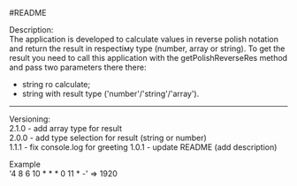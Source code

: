 #README

Description:   
The application is developed to calculate values in reverse polish notation and return the result in respectiму type (number, array or string).  To get the result you need to call this application with the getPolishReverseRes method and pass two parameters there  there:
  - string ro calculate;  
  - string with result type ('number'/'string'/'array').
---
  
Versioning:  
2.1.0 - add array type for result  
2.0.0 - add type selection for result (string or number)   
1.1.1 - fix console.log for greeting 
1.0.1 - update README (add description)  
  
Example  
'4 8 6 10 * * * 0 11 * -' => 1920

